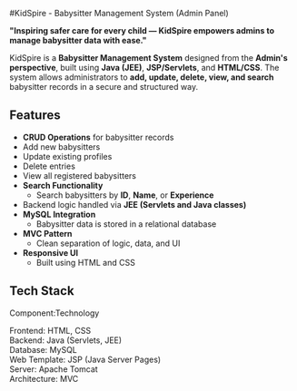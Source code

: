 #KidSpire - Babysitter Management System (Admin Panel)

**"Inspiring safer care for every child — KidSpire empowers admins to manage babysitter data with ease."**

KidSpire is a **Babysitter Management System** designed from the **Admin's perspective**, built using **Java (JEE)**, **JSP/Servlets**, and **HTML/CSS**. The system allows administrators to **add, update, delete, view, and search** babysitter records in a secure and structured way.

## Features

- **CRUD Operations** for babysitter records
- Add new babysitters
- Update existing profiles
- Delete entries
- View all registered babysitters
- **Search Functionality**
  - Search babysitters by **ID**, **Name**, or **Experience**
- Backend logic handled via **JEE (Servlets and Java classes)**
- **MySQL Integration**
  - Babysitter data is stored in a relational database
- **MVC Pattern**
  - Clean separation of logic, data, and UI
- **Responsive UI**
  - Built using HTML and CSS


## Tech Stack

Component:Technology               

Frontend: HTML, CSS                 
Backend: Java (Servlets, JEE)      
Database: MySQL                     
Web Template: JSP (Java Server Pages)   
Server: Apache Tomcat             
Architecture: MVC                       

 
  
